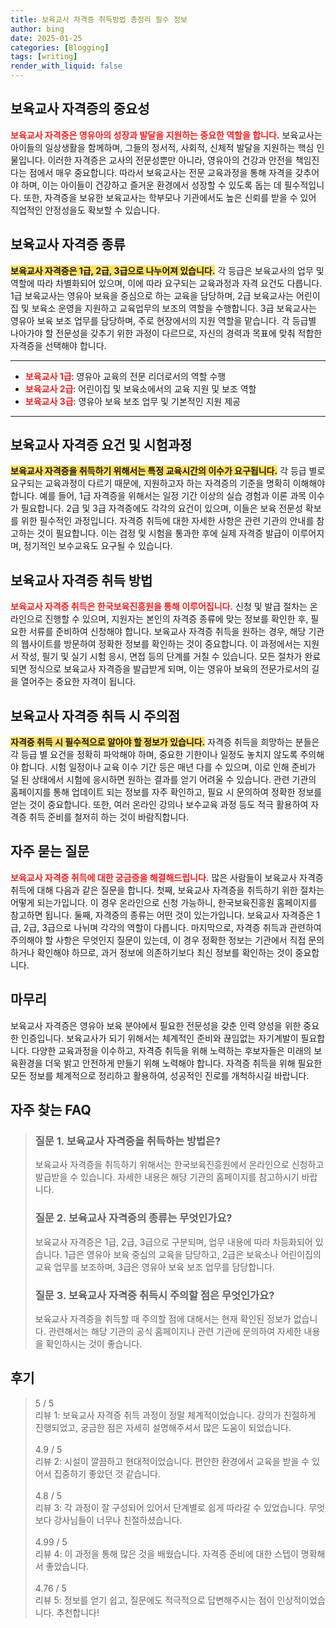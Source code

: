 ```yaml
---
title: 보육교사 자격증 취득방법 총정리 필수 정보
author: bing
date: 2025-01-25
categories: [Blogging]
tags: [writing]
render_with_liquid: false
---
```



<h2 id='보육교사_자격증의_중요성'>보육교사 자격증의 중요성</h2>

<p><b><span style="color: #ee2323;">보육교사 자격증은 영유아의 성장과 발달을 지원하는 중요한 역할을 합니다.</span></b> 보육교사는 아이들의 일상생활을 함께하며, 그들의 정서적, 사회적, 신체적 발달을 지원하는 핵심 인물입니다. 이러한 자격증은 교사의 전문성뿐만 아니라, 영유아의 건강과 안전을 책임진다는 점에서 매우 중요합니다. 따라서 보육교사는 전문 교육과정을 통해 자격을 갖추어야 하며, 이는 아이들이 건강하고 즐거운 환경에서 성장할 수 있도록 돕는 데 필수적입니다. 또한, 자격증을 보유한 보육교사는 학부모나 기관에서도 높은 신뢰를 받을 수 있어 직업적인 안정성을도 확보할 수 있습니다.</p>

<h2 id='보육교사_자격증_종류'>보육교사 자격증 종류</h2>

<p><b><span style="background-color: #ffe066;">보육교사 자격증은 1급, 2급, 3급으로 나누어져 있습니다.</span></b> 각 등급은 보육교사의 업무 및 역할에 따라 차별화되어 있으며, 이에 따라 요구되는 교육과정과 자격 요건도 다릅니다. 1급 보육교사는 영유아 보육을 중심으로 하는 교육을 담당하며, 2급 보육교사는 어린이집 및 보육소 운영을 지원하고 교육업무의 보조의 역할을 수행합니다. 3급 보육교사는 영유아 보육 보조 업무를 담당하며, 주로 현장에서의 지원 역할을 맡습니다. 각 등급별 나아가야 할 전문성을 갖추기 위한 과정이 다르므로, 자신의 경력과 목표에 맞춰 적합한 자격증을 선택해야 합니다.</p>

<hr />

<ul>
    <li><b><span style="color: #ee2323;">보육교사 1급</span></b>: 영유아 교육의 전문 리더로서의 역할 수행</li>
    <li><b><span style="color: #ee2323;">보육교사 2급</span></b>: 어린이집 및 보육소에서의 교육 지원 및 보조 역할</li>
    <li><b><span style="color: #ee2323;">보육교사 3급</span></b>: 영유아 보육 보조 업무 및 기본적인 지원 제공</li>
</ul>

<hr />

<h2 id='보육교사_자격증_요건_및_시험과정'>보육교사 자격증 요건 및 시험과정</h2>

<p><b><span style="background-color: #ffe066;">보육교사 자격증을 취득하기 위해서는 특정 교육시간의 이수가 요구됩니다.</span></b> 각 등급 별로 요구되는 교육과정이 다르기 때문에, 지원하고자 하는 자격증의 기준을 명확히 이해해야 합니다. 예를 들어, 1급 자격증을 위해서는 일정 기간 이상의 실습 경험과 이론 과목 이수가 필요합니다. 2급 및 3급 자격증에도 각각의 요건이 있으며, 이들은 보육 전문성 확보를 위한 필수적인 과정입니다. 자격증 취득에 대한 자세한 사항은 관련 기관의 안내를 참고하는 것이 필요합니다. 이는 검정 및 시험을 통과한 후에 실제 자격증 발급이 이루어지며, 정기적인 보수교육도 요구될 수 있습니다.</p>

<h2 id='보육교사_자격증_취득방법'>보육교사 자격증 취득 방법</h2>

<p><b><span style="color: #ee2323;">보육교사 자격증 취득은 한국보육진흥원을 통해 이루어집니다.</span></b> 신청 및 발급 절차는 온라인으로 진행할 수 있으며, 지원자는 본인의 자격증 종류에 맞는 정보를 확인한 후, 필요한 서류를 준비하여 신청해야 합니다. 보육교사 자격증 취득을 원하는 경우, 해당 기관의 웹사이트를 방문하여 정확한 정보를 확인하는 것이 중요합니다. 이 과정에서는 지원서 작성, 필기 및 실기 시험 응시, 면접 등의 단계를 거칠 수 있습니다. 모든 절차가 완료되면 정식으로 보육교사 자격증을 발급받게 되며, 이는 영유아 보육의 전문가로서의 길을 열어주는 중요한 자격이 됩니다.</p>

<h2 id='보육교사_자격증_취득시_주의점'>보육교사 자격증 취득 시 주의점</h2>

<p><b><span style="background-color: #ffe066;">자격증 취득 시 필수적으로 알아야 할 정보가 있습니다.</span></b> 자격증 취득을 희망하는 분들은 각 등급 별 요건을 정확히 파악해야 하며, 중요한 기한이나 일정도 놓치지 않도록 주의해야 합니다. 시험 일정이나 교육 이수 기간 등은 매년 다를 수 있으며, 이로 인해 준비가 덜 된 상태에서 시험에 응시하면 원하는 결과를 얻기 어려울 수 있습니다. 관련 기관의 홈페이지를 통해 업데이트 되는 정보를 자주 확인하고, 필요 시 문의하여 정확한 정보를 얻는 것이 중요합니다. 또한, 여러 온라인 강의나 보수교육 과정 등도 적극 활용하여 자격증 취득 준비를 철저히 하는 것이 바람직합니다.</p>

<h2 id='자주_묻는_질문'>자주 묻는 질문</h2>

<p><b><span style="color: #ee2323;">보육교사 자격증 취득에 대한 궁금증을 해결해드립니다.</span></b> 많은 사람들이 보육교사 자격증 취득에 대해 다음과 같은 질문을 합니다. 첫째, 보육교사 자격증을 취득하기 위한 절차는 어떻게 되는가입니다. 이 경우 온라인으로 신청 가능하니, 한국보육진흥원 홈페이지를 참고하면 됩니다. 둘째, 자격증의 종류는 어떤 것이 있는가입니다. 보육교사 자격증은 1급, 2급, 3급으로 나뉘며 각각의 역할이 다릅니다. 마지막으로, 자격증 취득과 관련하여 주의해야 할 사항은 무엇인지 질문이 있는데, 이 경우 정확한 정보는 기관에서 직접 문의하거나 확인해야 하므로, 과거 정보에 의존하기보다 최신 정보를 확인하는 것이 중요합니다.</p>

<h2 id='마무리'>마무리</h2>

<p>보육교사 자격증은 영유아 보육 분야에서 필요한 전문성을 갖춘 인력 양성을 위한 중요한 인증입니다. 보육교사가 되기 위해서는 체계적인 준비와 끊임없는 자기계발이 필요합니다. 다양한 교육과정을 이수하고, 자격증 취득을 위해 노력하는 후보자들은 미래의 보육환경을 더욱 밝고 안전하게 만들기 위해 노력해야 합니다. 자격증 취득을 위해 필요한 모든 정보를 체계적으로 정리하고 활용하여, 성공적인 진로를 개척하시길 바랍니다.</p>


<h2 id='자주_찾는_FAQ'>자주 찾는 FAQ</h2>
<div itemscope="" itemtype="https://schema.org/FAQPage"> 
<blockquote> 
<div itemscope="" itemprop="mainEntity" itemtype="https://schema.org/Question"> 
<h3 itemprop="name">질문 1. 보육교사 자격증을 취득하는 방법은?</h3> 
<div itemscope="" itemprop="acceptedAnswer" itemtype="https://schema.org/Answer"> 
<span itemprop="text"> 
<p>보육교사 자격증을 취득하기 위해서는 한국보육진흥원에서 온라인으로 신청하고 발급받을 수 있습니다. 자세한 내용은 해당 기관의 홈페이지를 참고하시기 바랍니다.</p> 
</span> 
</div> 
</div> 
<div itemscope="" itemprop="mainEntity" itemtype="https://schema.org/Question"> 
<h3 itemprop="name">질문 2. 보육교사 자격증의 종류는 무엇인가요?</h3> 
<div itemscope="" itemprop="acceptedAnswer" itemtype="https://schema.org/Answer"> 
<span itemprop="text"> 
<p>보육교사 자격증은 1급, 2급, 3급으로 구분되며, 업무 내용에 따라 차등화되어 있습니다. 1급은 영유아 보육 중심의 교육을 담당하고, 2급은 보육소나 어린이집의 교육 업무를 보조하며, 3급은 영유아 보육 보조 업무를 담당합니다.</p> 
</span> 
</div> 
</div> 
<div itemscope="" itemprop="mainEntity" itemtype="https://schema.org/Question"> 
<h3 itemprop="name">질문 3. 보육교사 자격증 취득시 주의할 점은 무엇인가요?</h3> 
<div itemscope="" itemprop="acceptedAnswer" itemtype="https://schema.org/Answer"> 
<span itemprop="text"> 
<p>보육교사 자격증을 취득할 때 주의할 점에 대해서는 현재 확인된 정보가 없습니다. 관련해서는 해당 기관의 공식 홈페이지나 관련 기관에 문의하여 자세한 내용을 확인하시는 것이 좋습니다.</p> 
</span> 
</div> 
</div> 
</blockquote> 
</div>
<h2 id='후기'>후기</h2>
<div itemscope itemtype="https://schema.org/Product">
  <blockquote>
  <div itemprop="review" itemscope itemtype="https://schema.org/Review">
      <div itemprop="reviewRating" itemscope itemtype="https://schema.org/Rating"> <span itemprop="ratingValue">5</span> / <span itemprop="bestRating">5</span> </div>
      <span itemprop="reviewBody">리뷰 1: 보육교사 자격증 취득 과정이 정말 체계적이었습니다. 강의가 친절하게 진행되었고, 궁금한 점은 자세히 설명해주셔서 많은 도움이 되었습니다.</span>
  </div>
  <br>
  <div itemprop="review" itemscope itemtype="https://schema.org/Review">
      <div itemprop="reviewRating" itemscope itemtype="https://schema.org/Rating"> <span itemprop="ratingValue">4.9</span> / <span itemprop="bestRating">5</span> </div>
      <span itemprop="reviewBody">리뷰 2: 시설이 깔끔하고 현대적이었습니다. 편안한 환경에서 교육을 받을 수 있어서 집중하기 좋았던 것 같습니다.</span>
  </div>
  <br>
  <div itemprop="review" itemscope itemtype="https://schema.org/Review">
      <div itemprop="reviewRating" itemscope itemtype="https://schema.org/Rating"> <span itemprop="ratingValue">4.8</span> / <span itemprop="bestRating">5</span> </div>
      <span itemprop="reviewBody">리뷰 3: 각 과정이 잘 구성되어 있어서 단계별로 쉽게 따라갈 수 있었습니다. 무엇보다 강사님들이 너무나 친절하셨습니다.</span>
  </div>
  <br>
  <div itemprop="review" itemscope itemtype="https://schema.org/Review">
      <div itemprop="reviewRating" itemscope itemtype="https://schema.org/Rating"> <span itemprop="ratingValue">4.99</span> / <span itemprop="bestRating">5</span> </div>
      <span itemprop="reviewBody">리뷰 4: 이 과정을 통해 많은 것을 배웠습니다. 자격증 준비에 대한 스텝이 명확해서 좋았습니다.</span>
  </div>
  <br>
  <div itemprop="review" itemscope itemtype="https://schema.org/Review">
      <div itemprop="reviewRating" itemscope itemtype="https://schema.org/Rating"> <span itemprop="ratingValue">4.76</span> / <span itemprop="bestRating">5</span> </div>
      <span itemprop="reviewBody">리뷰 5: 정보를 얻기 쉽고, 질문에도 적극적으로 답변해주시는 점이 인상적이었습니다. 추천합니다!</span>
  </div>
  </blockquote>
</div>
